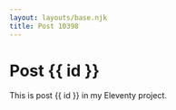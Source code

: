 ```yaml
---
layout: layouts/base.njk
title: Post 10398
---
```


# Post {{ id }}

This is post {{ id }} in my Eleventy project.
